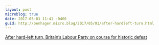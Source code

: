 ```yaml
---
layout: post
microblog: true
date: 2017-05-01 11:41 -0400
guid: http://benhager.micro.blog/2017/05/01/after-hardleft-turn.html
---
```

[After hard-left turn, Britain’s Labour Party on course for historic defeat](https://www.washingtonpost.com/world/europe/after-hard-left-turn-under-jeremy-corbyn-britains-labour-party-on-course-for-historic-defeat/2017/04/30/a4efcc68-29dd-11e7-9081-f5405f56d3e4_story.html)
